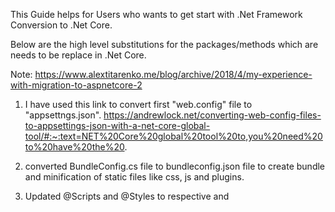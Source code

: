 This Guide helps for Users who wants to get start with .Net Framework Conversion to .Net Core.

Below are the high level substitutions for the packages/methods which are needs to be replace in .Net Core.

Note: https://www.alextitarenko.me/blog/archive/2018/4/my-experience-with-migration-to-aspnetcore-2

1) I have used this link to convert first "web.config" file to "appsettngs.json".
https://andrewlock.net/converting-web-config-files-to-appsettings-json-with-a-net-core-global-tool/#:~:text=NET%20Core%20global%20tool%20to,you%20need%20to%20have%20the%20.

2) converted BundleConfig.cs file to bundleconfig.json file to create bundle and minification of static files like
css, js and plugins.

3) Updated @Scripts and @Styles to respective <link> and <script> tags in cshtml files.

4) Converted "@Html.RenderAction" to "@await Component.InvokeAsync" in cshtml pages.(https://www.stevefenton.co.uk/2019/08/html-renderaction-equivalent-in-net-core-mvc/)

5) Converted "ActionResult" to "IActionResult".

6) Converted "Url.Encode" to "System.Net.WebUtility.UrlEncode".

7) Converted "Context.Request.QueryString["CategoryId"]" to "Context.Request.Query["CategoryId"].ToString();"
   Need to check this if the above didn't work -> https://forums.asp.net/t/2141710.aspx?Request+QueryString+
	
8) Converted "HtmlHelper" to "IHtmlHelper".

9) Using Dependency Injection for appsettings.
	Add get and set in AppSettings.cs
	---------------------------------
	public string ApiURL { get; set; }
	public string BaseURL { get; set; }
		
	In Startup.cs
	-------------
	public IConfiguration Configuration { get; }

	public Startup(IConfiguration configuration)
	{
		Configuration = configuration;
	}
	
	services.Configure<AppSettings>(Configuration.GetSection("appSettings"));
	
	Access the appsettings in view
	------------------------------
	@using Microsoft.Extensions.Configuration
	@inject IConfiguration Configuration
	
	@Configuration["appsettings:BaseURL"].ToString();
	
	In Helpers
	----------
	private readonly AppSettings _appSettings;

		In Class Constructor
		--------------------
		public REST(IOptions<AppSettings> appSettings)
        {
            _appSettings = appSettings.Value;
        }
		
	calling AppSettings
	-------------------
	_appSettings.ApiURL
	_appSettings.BaseURL

10) Converted "System.Web.HttpContext.Current" to "HttpContextAccessor.HttpContext".
	
	For this we have to add a constructor
	-------------------------------------
	public static IHttpContextAccessor HttpContextAccessor;

        public AdminBaseController(IHttpContextAccessor httpContextAccessor)
        {
            HttpContextAccessor = httpContextAccessor;
        }
	
11) Converted "Session["Trans"] = transact;" to "Session.SetObject("Trans", "transact");"
	Note:=> https://benjii.me/2016/07/using-sessions-and-httpcontext-in-aspnetcore-and-mvc-core/
	
	Created new SessionExtension helper class and imported it with "using" clause in controllers with help of below link,
	
	https://docs.microsoft.com/en-us/aspnet/core/fundamentals/app-state?view=aspnetcore-3.0#session-options

12) Converted "Request.IsMobileDevice" to custom class as there is no package/method available in asp.net core.
	
	public static bool Check()
	{
		bool IsMobile = false;
		string userAgent = HttpContextAccessor.HttpContext.Request.Headers["User-Agent"];
		Regex OS = new Regex(@"(android|bb\d+|meego).+mobile|avantgo|bada\/|blackberry|blazer|compal|elaine|fennec|hiptop|iemobile|ip(hone|od)|iris|kindle|lge |maemo|midp|mmp|mobile.+firefox|netfront|opera m(ob|in)i|palm( os)?|phone|p(ixi|re)\/|plucker|pocket|psp|series(4|6)0|symbian|treo|up\.(browser|link)|vodafone|wap|windows ce|xda|xiino", RegexOptions.IgnoreCase | RegexOptions.Multiline);
		Regex device = new Regex(@"1207|6310|6590|3gso|4thp|50[1-6]i|770s|802s|a wa|abac|ac(er|oo|s\-)|ai(ko|rn)|al(av|ca|co)|amoi|an(ex|ny|yw)|aptu|ar(ch|go)|as(te|us)|attw|au(di|\-m|r |s )|avan|be(ck|ll|nq)|bi(lb|rd)|bl(ac|az)|br(e|v)w|bumb|bw\-(n|u)|c55\/|capi|ccwa|cdm\-|cell|chtm|cldc|cmd\-|co(mp|nd)|craw|da(it|ll|ng)|dbte|dc\-s|devi|dica|dmob|do(c|p)o|ds(12|\-d)|el(49|ai)|em(l2|ul)|er(ic|k0)|esl8|ez([4-7]0|os|wa|ze)|fetc|fly(\-|_)|g1 u|g560|gene|gf\-5|g\-mo|go(\.w|od)|gr(ad|un)|haie|hcit|hd\-(m|p|t)|hei\-|hi(pt|ta)|hp( i|ip)|hs\-c|ht(c(\-| |_|a|g|p|s|t)|tp)|hu(aw|tc)|i\-(20|go|ma)|i230|iac( |\-|\/)|ibro|idea|ig01|ikom|im1k|inno|ipaq|iris|ja(t|v)a|jbro|jemu|jigs|kddi|keji|kgt( |\/)|klon|kpt |kwc\-|kyo(c|k)|le(no|xi)|lg( g|\/(k|l|u)|50|54|\-[a-w])|libw|lynx|m1\-w|m3ga|m50\/|ma(te|ui|xo)|mc(01|21|ca)|m\-cr|me(rc|ri)|mi(o8|oa|ts)|mmef|mo(01|02|bi|de|do|t(\-| |o|v)|zz)|mt(50|p1|v )|mwbp|mywa|n10[0-2]|n20[2-3]|n30(0|2)|n50(0|2|5)|n7(0(0|1)|10)|ne((c|m)\-|on|tf|wf|wg|wt)|nok(6|i)|nzph|o2im|op(ti|wv)|oran|owg1|p800|pan(a|d|t)|pdxg|pg(13|\-([1-8]|c))|phil|pire|pl(ay|uc)|pn\-2|po(ck|rt|se)|prox|psio|pt\-g|qa\-a|qc(07|12|21|32|60|\-[2-7]|i\-)|qtek|r380|r600|raks|rim9|ro(ve|zo)|s55\/|sa(ge|ma|mm|ms|ny|va)|sc(01|h\-|oo|p\-)|sdk\/|se(c(\-|0|1)|47|mc|nd|ri)|sgh\-|shar|sie(\-|m)|sk\-0|sl(45|id)|sm(al|ar|b3|it|t5)|so(ft|ny)|sp(01|h\-|v\-|v )|sy(01|mb)|t2(18|50)|t6(00|10|18)|ta(gt|lk)|tcl\-|tdg\-|tel(i|m)|tim\-|t\-mo|to(pl|sh)|ts(70|m\-|m3|m5)|tx\-9|up(\.b|g1|si)|utst|v400|v750|veri|vi(rg|te)|vk(40|5[0-3]|\-v)|vm40|voda|vulc|vx(52|53|60|61|70|80|81|83|85|98)|w3c(\-| )|webc|whit|wi(g |nc|nw)|wmlb|wonu|x700|yas\-|your|zeto|zte\-", RegexOptions.IgnoreCase | RegexOptions.Multiline);
		string device_info = string.Empty;
		if (OS.IsMatch(userAgent))
		{
			device_info = OS.Match(userAgent).Groups[0].Value;
		}
		if (device.IsMatch(userAgent.Substring(0, 4)))
		{
			device_info += device.Match(userAgent).Groups[0].Value;
		}
		if (!string.IsNullOrEmpty(device_info))
		{
			IsMobile = true;
		}

		return IsMobile;
	}
	
13) Converted "Request.UrlReferrer" to "uriReferer" by using below,
		RequestHeaders header = HttpContextAccessor.HttpContext.Request.GetTypedHeaders();
		Uri uriReferer = header.Referer;
		
14) Converted 
		var RetData = Json(returnData);
		RetData.JsonRequestBehavior = JsonRequestBehavior.AllowGet;
		return RetData;
	To
		return Json(returnData, new Newtonsoft.Json.JsonSerializerSettings());

15) Converted 
		Session.Clear();
        Session.Abandon();
        Session.RemoveAll();
	To
		HttpContext.Session.Clear();

17) Converted "Response.Cookies.Add(new HttpCookie("ASP.NET_SessionId", ""))" to "HttpContext.Response.Cookies.Append("ASP.NET_SessionId", "");"
